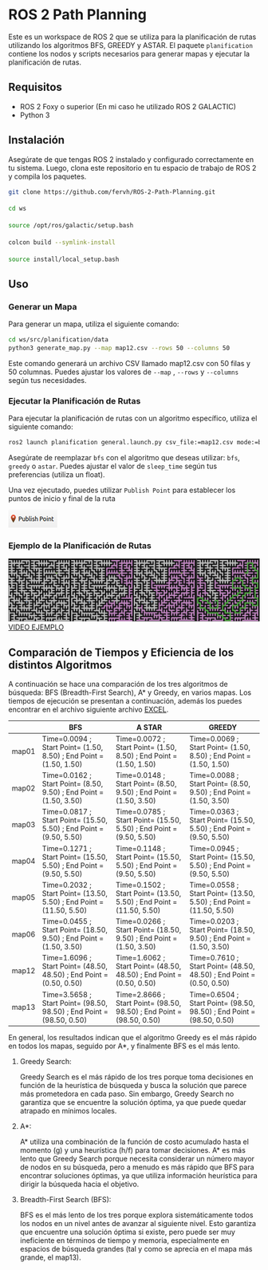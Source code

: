 # ROS 2 Path Planning

Este es un workspace de ROS 2 que se utiliza para la planificación de rutas utilizando los algoritmos BFS, GREEDY y ASTAR. El paquete `planification` contiene los nodos y scripts necesarios para generar mapas y ejecutar la planificación de rutas.

## Requisitos

- ROS 2 Foxy o superior (En mi caso he utilizado ROS 2 GALACTIC)
- Python 3


## Instalación

Asegúrate de que tengas ROS 2 instalado y configurado correctamente en tu sistema. Luego, clona este repositorio en tu espacio de trabajo de ROS 2 y compila los paquetes.

```bash
git clone https://github.com/fervh/ROS-2-Path-Planning.git

cd ws

source /opt/ros/galactic/setup.bash

colcon build --symlink-install

source install/local_setup.bash
```

## Uso

### Generar un Mapa

Para generar un mapa, utiliza el siguiente comando:
```bash
cd ws/src/planification/data
python3 generate_map.py --map map12.csv --rows 50 --columns 50
```
Este comando generará un archivo CSV llamado map12.csv con 50 filas y 50 columnas. Puedes ajustar los valores de `--map` , `--rows` y `--columns` según tus necesidades.

### Ejecutar la Planificación de Rutas

Para ejecutar la planificación de rutas con un algoritmo específico, utiliza el siguiente comando:
```bash
ros2 launch planification general.launch.py csv_file:=map12.csv mode:=bfs sleep_time:=0.01
```
Asegúrate de reemplazar `bfs` con el algoritmo que deseas utilizar: `bfs`, `greedy` o `astar`. Puedes ajustar el valor de `sleep_time` según tus preferencias (utiliza un float).

Una vez ejecutado, puedes utilizar `Publish Point` para establecer los puntos de inicio y final de la ruta

![Publish Point](media/img1.png)

### Ejemplo de la Planificación de Rutas
![Ejemplo](media/img6.png)
[VIDEO EJEMPLO](media/video1.mp4)

## Comparación de Tiempos y Eficiencia de los distintos Algoritmos

A continuación se hace una comparación de los tres algoritmos de búsqueda: BFS (Breadth-First Search), A* y Greedy, en varios mapas. Los tiempos de ejecución se presentan a continuación, además los puedes encontrar en el archivo siguiente archivo [EXCEL](media/comparaciondetiempos.ods).

|       | BFS                                                                   | A STAR                                                                | GREEDY                                                                |
| ----- | --------------------------------------------------------------------- | --------------------------------------------------------------------- | --------------------------------------------------------------------- |
| map01 | Time=0.0094 ; Start Point= (1.50, 8.50) ; End Point = (1.50, 1.50)    | Time=0.0072 ; Start Point= (1.50, 8.50) ; End Point = (1.50, 1.50)    | Time=0.0069 ; Start Point= (1.50, 8.50) ; End Point = (1.50, 1.50)    |
| map02 | Time=0.0162 ; Start Point= (8.50, 9.50) ; End Point = (1.50, 3.50)    | Time=0.0148 ; Start Point= (8.50, 9.50) ; End Point = (1.50, 3.50)    | Time=0.0088 ; Start Point= (8.50, 9.50) ; End Point = (1.50, 3.50)    |
| map03 | Time=0.0817 ; Start Point= (15.50, 5.50) ; End Point = (9.50, 5.50)   | Time=0.0785 ; Start Point= (15.50, 5.50) ; End Point = (9.50, 5.50)   | Time=0.0363 ; Start Point= (15.50, 5.50) ; End Point = (9.50, 5.50)   |
| map04 | Time=0.1271 ; Start Point= (15.50, 5.50) ; End Point = (9.50, 5.50)   | Time=0.1148 ; Start Point= (15.50, 5.50) ; End Point = (9.50, 5.50)   | Time=0.0945 ; Start Point= (15.50, 5.50) ; End Point = (9.50, 5.50)   |
| map05 | Time=0.2032 ; Start Point= (13.50, 5.50) ; End Point = (11.50, 5.50)  | Time=0.1502 ; Start Point= (13.50, 5.50) ; End Point = (11.50, 5.50)  | Time=0.0558 ; Start Point= (13.50, 5.50) ; End Point = (11.50, 5.50)  |
| map06 | Time=0.0455 ; Start Point= (18.50, 9.50) ; End Point = (1.50, 3.50)   | Time=0.0266 ; Start Point= (18.50, 9.50) ; End Point = (1.50, 3.50)   | Time=0.0203 ; Start Point= (18.50, 9.50) ; End Point = (1.50, 3.50)   |
| map12 | Time=1.6096 ; Start Point= (48.50, 48.50) ; End Point = (0.50, 0.50)  | Time=1.6062 ; Start Point= (48.50, 48.50) ; End Point = (0.50, 0.50)  | Time=0.7610 ; Start Point= (48.50, 48.50) ; End Point = (0.50, 0.50)  |
| map13 | Time=3.5658 ; Start Point= (98.50, 98.50) ; End Point = (98.50, 0.50) | Time=2.8666 ; Start Point= (98.50, 98.50) ; End Point = (98.50, 0.50) | Time=0.6504 ; Start Point= (98.50, 98.50) ; End Point = (98.50, 0.50) |

En general, los resultados indican que el algoritmo Greedy es el más rápido en todos los mapas, seguido por A*, y finalmente BFS es el más lento.

1. Greedy Search:

    Greedy Search es el más rápido de los tres porque toma decisiones en función de la heurística de búsqueda y busca la solución que parece más prometedora en cada paso.
    Sin embargo, Greedy Search no garantiza que se encuentre la solución óptima, ya que puede quedar atrapado en mínimos locales.

2. A*:

    A* utiliza una combinación de la función de costo acumulado hasta el momento (g) y una heurística (h/f) para tomar decisiones. 
    A* es más lento que Greedy Search porque necesita considerar un número mayor de nodos en su búsqueda, pero a menudo es más rápido que BFS para encontrar soluciones óptimas, ya que utiliza información heurística para dirigir la búsqueda hacia el objetivo.

3. Breadth-First Search (BFS):

    BFS es el más lento de los tres porque explora sistemáticamente todos los nodos en un nivel antes de avanzar al siguiente nivel. Esto garantiza que encuentre una solución óptima si existe, pero puede ser muy ineficiente en términos de tiempo y memoria, especialmente en espacios de búsqueda grandes (tal y como se aprecia en el mapa más grande, el map13).